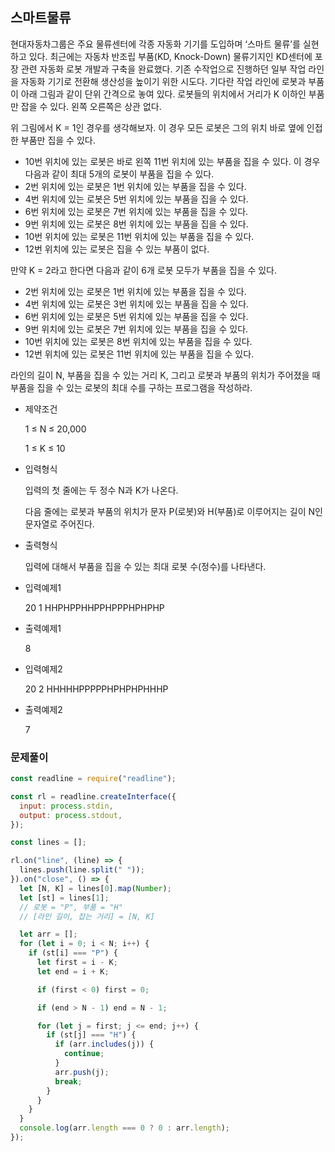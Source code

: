 ## 스마트물류

현대자동차그룹은 주요 물류센터에 각종 자동화 기기를 도입하며 ‘스마트 물류’를 실현하고 있다. 최근에는 자동차 반조립 부품(KD, Knock-Down) 물류기지인 KD센터에 포장 관련 자동화 로봇 개발과 구축을 완료했다. 기존 수작업으로 진행하던 일부 작업 라인을 자동화 기기로 전환해 생산성을 높이기 위한 시도다. 기다란 작업 라인에 로봇과 부품이 아래 그림과 같이 단위 간격으로 놓여 있다. 로봇들의 위치에서 거리가 K 이하인 부품만 잡을 수 있다. 왼쪽 오른쪽은 상관 없다.

위 그림에서 K = 1인 경우를 생각해보자. 이 경우 모든 로봇은 그의 위치 바로 옆에 인접한 부품만 집을 수 있다.

- 10번 위치에 있는 로봇은 바로 왼쪽 11번 위치에 있는 부품을 집을 수 있다. 이 경우 다음과 같이 최대 5개의 로봇이 부품을 집을 수 있다.
- 2번 위치에 있는 로봇은 1번 위치에 있는 부품을 집을 수 있다.
- 4번 위치에 있는 로봇은 5번 위치에 있는 부품을 집을 수 있다.
- 6번 위치에 있는 로봇은 7번 위치에 있는 부품을 집을 수 있다.
- 9번 위치에 있는 로봇은 8번 위치에 있는 부품을 집을 수 있다.
- 10번 위치에 있는 로봇은 11번 위치에 있는 부품을 집을 수 있다.
- 12번 위치에 있는 로봇은 집을 수 있는 부품이 없다.

만약 K = 2라고 한다면 다음과 같이 6개 로봇 모두가 부품을 집을 수 있다.

- 2번 위치에 있는 로봇은 1번 위치에 있는 부품을 집을 수 있다.
- 4번 위치에 있는 로봇은 3번 위치에 있는 부품을 집을 수 있다.
- 6번 위치에 있는 로봇은 5번 위치에 있는 부품을 집을 수 있다.
- 9번 위치에 있는 로봇은 7번 위치에 있는 부품을 집을 수 있다.
- 10번 위치에 있는 로봇은 8번 위치에 있는 부품을 집을 수 있다.
- 12번 위치에 있는 로봇은 11번 위치에 있는 부품을 집을 수 있다.

라인의 길이 N, 부품을 집을 수 있는 거리 K, 그리고 로봇과 부품의 위치가 주어졌을 때 부품을 집을 수 있는 로봇의 최대 수를 구하는 프로그램을 작성하라.

- 제약조건

  1 ≤ N ≤ 20,000

  1 ≤ K ≤ 10

- 입력형식

  입력의 첫 줄에는 두 정수 N과 K가 나온다.

  다음 줄에는 로봇과 부품의 위치가 문자 P(로봇)와 H(부품)로 이루어지는 길이 N인 문자열로 주어진다.

- 출력형식

  입력에 대해서 부품을 집을 수 있는 최대 로봇 수(정수)를 나타낸다.

- 입력예제1

  20 1
  HHPHPPHHPPHPPPHPHPHP

- 출력예제1

  8

- 입력예제2

  20 2
  HHHHHPPPPPHPHPHPHHHP

- 출력예제2

  7

### 문제풀이

```jsx
const readline = require("readline");

const rl = readline.createInterface({
  input: process.stdin,
  output: process.stdout,
});

const lines = [];

rl.on("line", (line) => {
  lines.push(line.split(" "));
}).on("close", () => {
  let [N, K] = lines[0].map(Number);
  let [st] = lines[1];
  // 로봇 = "P", 부품 = "H"
  // [라인 길이, 잡는 거리] = [N, K]

  let arr = [];
  for (let i = 0; i < N; i++) {
    if (st[i] === "P") {
      let first = i - K;
      let end = i + K;

      if (first < 0) first = 0;

      if (end > N - 1) end = N - 1;

      for (let j = first; j <= end; j++) {
        if (st[j] === "H") {
          if (arr.includes(j)) {
            continue;
          }
          arr.push(j);
          break;
        }
      }
    }
  }
  console.log(arr.length === 0 ? 0 : arr.length);
});
```
